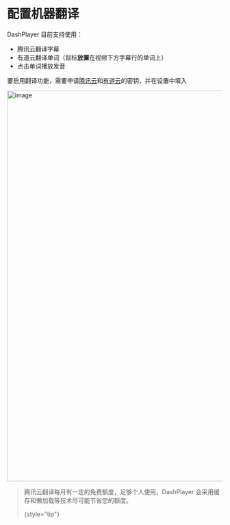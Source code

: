 # 配置机器翻译

DashPlayer 目前支持使用：

-   腾讯云翻译字幕
-   有道云翻译单词（鼠标**放置**在视频下方字幕行的单词上）
-   点击单词播放发音

要启用翻译功能，需要申请[腾讯云](https://console.cloud.tencent.com/cam/capi)和[有道云](https://ai.youdao.com/console/#/service-singleton/text-translation)的密钥，并在设置中填入

<img width="912" alt="image" src="https://github.com/solidSpoon/DashPlayer/assets/39454841/fdc4dc49-066b-482b-ac2d-f961e7dcdc77"/>

> 腾讯云翻译每月有一定的免费额度，足够个人使用，DashPlayer 会采用缓存和懒加载等技术尽可能节省您的额度。
>
> {style="tip"}
